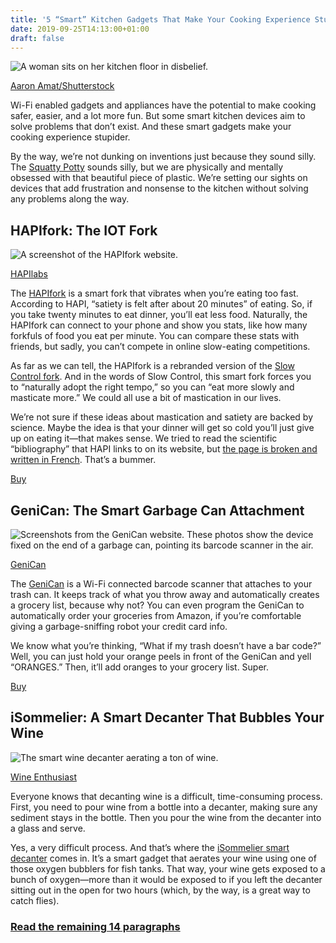 ```yaml
---
title: '5 “Smart” Kitchen Gadgets That Make Your Cooking Experience Stupider'
date: 2019-09-25T14:13:00+01:00
draft: false
---
```


![A woman sits on her kitchen floor in disbelief. ](https://www.reviewgeek.com/p/uploads/2019/09/90ce5465-1.png)

[Aaron Amat/Shutterstock](https://www.shutterstock.com/image-photo/young-woman-sitting-on-kitchen-floor-1379304200?)

Wi-Fi enabled gadgets and appliances have the potential to make cooking safer, easier, and a lot more fun. But some smart kitchen devices aim to solve problems that don’t exist. And these smart gadgets make your cooking experience stupider.

By the way, we’re not dunking on inventions just because they sound silly. The [Squatty Potty](https://www.amazon.com/Squatty-Potty-Original-Bathroom-Toilet/dp/B00ESKVN7W?tag=reviewgeek-20) sounds silly, but we are physically and mentally obsessed with that beautiful piece of plastic. We’re setting our sights on devices that add frustration and nonsense to the kitchen without solving any problems along the way.

HAPIfork: The IOT Fork
----------------------

![A screenshot of the HAPIfork website.](https://www.reviewgeek.com/p/uploads/2019/09/4a47a0db-5.png)

[HAPIlabs](https://www.hapilabs.com/)

The [HAPIfork](https://www.hapilabs.com/product/hapifork) is a smart fork that vibrates when you’re eating too fast. According to HAPI, “satiety is felt after about 20 minutes” of eating. So, if you take twenty minutes to eat dinner, you’ll eat less food. Naturally, the HAPIfork can connect to your phone and show you stats, like how many forkfuls of food you eat per minute. You can compare these stats with friends, but sadly, you can’t compete in online slow-eating competitions.

As far as we can tell, the HAPIfork is a rebranded version of the [Slow Control fork](http://www.slowcontrol.com/en/). And in the words of Slow Control, this smart fork forces you to “naturally adopt the right tempo,” so you can “eat more slowly and masticate more.” We could all use a bit of mastication in our lives.

We’re not sure if these ideas about mastication and satiety are backed by science. Maybe the idea is that your dinner will get so cold you’ll just give up on eating it—that makes sense. We tried to read the scientific “bibliography” that HAPI links to on its website, but [the page is broken and written in French](http://www.slowcontrol.com/research-on-eating-slowly/). That’s a bummer.

[Buy](https://www.hapilabs.com/product/hapifork)

GeniCan: The Smart Garbage Can Attachment
-----------------------------------------

![Screenshots from the GeniCan website. These photos show the device fixed on the end of a garbage can, pointing its barcode scanner in the air.](https://www.reviewgeek.com/p/uploads/2019/09/fb5c81ed-6.png)

[GeniCan](https://www.genican.com/)

The [GeniCan](https://www.genican.com/) is a Wi-Fi connected barcode scanner that attaches to your trash can. It keeps track of what you throw away and automatically creates a grocery list, because why not? You can even program the GeniCan to automatically order your groceries from Amazon, if you’re comfortable giving a garbage-sniffing robot your credit card info.

We know what you’re thinking, “What if my trash doesn’t have a bar code?” Well, you can just hold your orange peels in front of the GeniCan and yell “ORANGES.” Then, it’ll add oranges to your grocery list. Super.

[Buy](https://www.genican.com/products/newly-redesigned-genican)

iSommelier: A Smart Decanter That Bubbles Your Wine
---------------------------------------------------

![The smart wine decanter aerating a ton of wine.](https://www.reviewgeek.com/p/uploads/2019/09/10fb15c7-5.png)

[Wine Enthusiast](https://www.amazon.com/Wine-Enthusiast-iSommelier-Electric-Decanter/dp/B078JB34MR/?tag=reviewgeek-20)

Everyone knows that decanting wine is a difficult, time-consuming process. First, you need to pour wine from a bottle into a decanter, making sure any sediment stays in the bottle. Then you pour the wine from the decanter into a glass and serve.

Yes, a very difficult process. And that’s where the [iSommelier smart decanter](https://www.amazon.com/Wine-Enthusiast-iSommelier-Electric-Decanter/dp/B078JB34MR/?tag=reviewgeek-20) comes in. It’s a smart gadget that aerates your wine using one of those oxygen bubblers for fish tanks. That way, your wine gets exposed to a bunch of oxygen—more than it would be exposed to if you left the decanter sitting out in the open for two hours (which, by the way, is a great way to catch flies).

### [Read the remaining 14 paragraphs](https://www.reviewgeek.com/22929/five-smart-kitchen-gadgets-that-will-make-your-cooking-experience-stupider/)